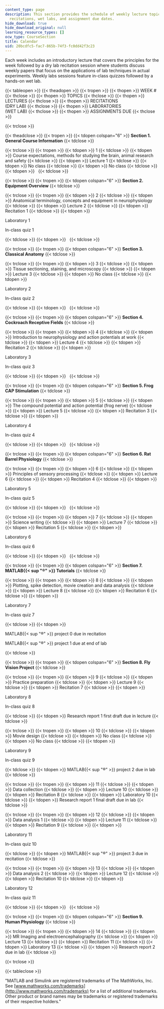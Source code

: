 ```yaml
---
content_type: page
description: This section provides the schedule of weekly lecture topics, dry lab
  recitations, wet labs, and assignment due dates.
hide_download: true
hide_download_original: null
learning_resource_types: []
ocw_type: CourseSection
title: Calendar
uid: 20bcdfc5-fac7-865b-74f3-fc0dd42f3c23
---
```


Each week includes an introductory lecture that covers the principles for the week followed by a dry lab recitation session where students discuss weekly papers that focus on the applications of lab techniques in actual experiments. Weekly labs sessions feature in-class quizzes followed by a hands-on wet lab.

{{< tableopen >}}
{{< theadopen >}}
{{< tropen >}}
{{< thopen >}}
WEEK #
{{< thclose >}}
{{< thopen >}}
TOPICS
{{< thclose >}}
{{< thopen >}}
LECTURES
{{< thclose >}}
{{< thopen >}}
RECITATIONS  
(DRY LAB)
{{< thclose >}}
{{< thopen >}}
LABORATORIES  
(WET LAB)
{{< thclose >}}
{{< thopen >}}
ASSIGNMENTS DUE
{{< thclose >}}

{{< trclose >}}

{{< theadclose >}}
{{< tropen >}}
{{< tdopen colspan="6" >}}
**Section 1. General Course Information**
{{< tdclose >}}

{{< trclose >}}
{{< tropen >}}
{{< tdopen >}}
1
{{< tdclose >}}
{{< tdopen >}}
Course expectations, methods for studying the brain, animal research and safety
{{< tdclose >}}
{{< tdopen >}}
Lecture 1
{{< tdclose >}}
{{< tdopen >}}
No class
{{< tdclose >}}
{{< tdopen >}}
No class
{{< tdclose >}}
{{< tdopen >}}
 
{{< tdclose >}}

{{< trclose >}}
{{< tropen >}}
{{< tdopen colspan="6" >}}
**Section 2. Equipment Overview**
{{< tdclose >}}

{{< trclose >}}
{{< tropen >}}
{{< tdopen >}}
2
{{< tdclose >}}
{{< tdopen >}}
Anatomical terminology, concepts and equipment in neurophysiology
{{< tdclose >}}
{{< tdopen >}}
Lecture 2
{{< tdclose >}}
{{< tdopen >}}
Recitation 1
{{< tdclose >}}
{{< tdopen >}}


Laboratory 1

In-class quiz 1


{{< tdclose >}}
{{< tdopen >}}
 
{{< tdclose >}}

{{< trclose >}}
{{< tropen >}}
{{< tdopen colspan="6" >}}
**Section 3. Classical Anatomy**
{{< tdclose >}}

{{< trclose >}}
{{< tropen >}}
{{< tdopen >}}
3
{{< tdclose >}}
{{< tdopen >}}
Tissue sectioning, staining, and microscopy
{{< tdclose >}}
{{< tdopen >}}
Lecture 3
{{< tdclose >}}
{{< tdopen >}}
No class
{{< tdclose >}}
{{< tdopen >}}


Laboratory 2

In-class quiz 2


{{< tdclose >}}
{{< tdopen >}}
 
{{< tdclose >}}

{{< trclose >}}
{{< tropen >}}
{{< tdopen colspan="6" >}}
**Section 4. Cockroach Receptive Fields**
{{< tdclose >}}

{{< trclose >}}
{{< tropen >}}
{{< tdopen >}}
4
{{< tdclose >}}
{{< tdopen >}}
Introduction to neurophysiology and action potentials at work
{{< tdclose >}}
{{< tdopen >}}
Lecture 4
{{< tdclose >}}
{{< tdopen >}}
Recitation 2
{{< tdclose >}}
{{< tdopen >}}


Laboratory 3

In-class quiz 3


{{< tdclose >}}
{{< tdopen >}}
 
{{< tdclose >}}

{{< trclose >}}
{{< tropen >}}
{{< tdopen colspan="6" >}}
**Section 5. Frog CAP Stimulation**
{{< tdclose >}}

{{< trclose >}}
{{< tropen >}}
{{< tdopen >}}
5
{{< tdclose >}}
{{< tdopen >}}
The compound potential and action potential (frog nerve)
{{< tdclose >}}
{{< tdopen >}}
Lecture 5
{{< tdclose >}}
{{< tdopen >}}
Recitation 3
{{< tdclose >}}
{{< tdopen >}}


Laboratory 4

In-class quiz 4


{{< tdclose >}}
{{< tdopen >}}
 
{{< tdclose >}}

{{< trclose >}}
{{< tropen >}}
{{< tdopen colspan="6" >}}
**Section 6. Rat Barrel Physiology**
{{< tdclose >}}

{{< trclose >}}
{{< tropen >}}
{{< tdopen >}}
6
{{< tdclose >}}
{{< tdopen >}}
Principles of sensory processing
{{< tdclose >}}
{{< tdopen >}}
Lecture 6
{{< tdclose >}}
{{< tdopen >}}
Recitation 4
{{< tdclose >}}
{{< tdopen >}}


Laboratory 5

In-class quiz 5


{{< tdclose >}}
{{< tdopen >}}
 
{{< tdclose >}}

{{< trclose >}}
{{< tropen >}}
{{< tdopen >}}
7
{{< tdclose >}}
{{< tdopen >}}
Science writing
{{< tdclose >}}
{{< tdopen >}}
Lecture 7
{{< tdclose >}}
{{< tdopen >}}
Recitation 5
{{< tdclose >}}
{{< tdopen >}}


Laboratory 6

In-class quiz 6


{{< tdclose >}}
{{< tdopen >}}
 
{{< tdclose >}}

{{< trclose >}}
{{< tropen >}}
{{< tdopen colspan="6" >}}
**Section 7. MATLAB{{< sup "®" >}} Tutorials**
{{< tdclose >}}

{{< trclose >}}
{{< tropen >}}
{{< tdopen >}}
8
{{< tdclose >}}
{{< tdopen >}}
Plotting, spike detection, movie creation and data analysis
{{< tdclose >}}
{{< tdopen >}}
Lecture 8
{{< tdclose >}}
{{< tdopen >}}
Recitation 6
{{< tdclose >}}
{{< tdopen >}}


Laboratory 7

In-class quiz 7


{{< tdclose >}}
{{< tdopen >}}


MATLAB{{< sup "®" >}} project 0 due in recitation

MATLAB{{< sup "®" >}} project 1 due at end of lab


{{< tdclose >}}

{{< trclose >}}
{{< tropen >}}
{{< tdopen colspan="6" >}}
**Section 8. Fly Vision Project**
{{< tdclose >}}

{{< trclose >}}
{{< tropen >}}
{{< tdopen >}}
9
{{< tdclose >}}
{{< tdopen >}}
Practice preparation
{{< tdclose >}}
{{< tdopen >}}
Lecture 9
{{< tdclose >}}
{{< tdopen >}}
Recitation 7
{{< tdclose >}}
{{< tdopen >}}


Laboratory 8

In-class quiz 8


{{< tdclose >}}
{{< tdopen >}}
Research report 1 first draft due in lecture
{{< tdclose >}}

{{< trclose >}}
{{< tropen >}}
{{< tdopen >}}
10
{{< tdclose >}}
{{< tdopen >}}
Movie design
{{< tdclose >}}
{{< tdopen >}}
No class
{{< tdclose >}}
{{< tdopen >}}
No class
{{< tdclose >}}
{{< tdopen >}}


Laboratory 9

In-class quiz 9


{{< tdclose >}}
{{< tdopen >}}
MATLAB{{< sup "®" >}} project 2 due in lab
{{< tdclose >}}

{{< trclose >}}
{{< tropen >}}
{{< tdopen >}}
11
{{< tdclose >}}
{{< tdopen >}}
Data collection
{{< tdclose >}}
{{< tdopen >}}
Lecture 10
{{< tdclose >}}
{{< tdopen >}}
Recitation 8
{{< tdclose >}}
{{< tdopen >}}
Laboratory 10
{{< tdclose >}}
{{< tdopen >}}
Research report 1 final draft due in lab
{{< tdclose >}}

{{< trclose >}}
{{< tropen >}}
{{< tdopen >}}
12
{{< tdclose >}}
{{< tdopen >}}
Data analysis 1
{{< tdclose >}}
{{< tdopen >}}
Lecture 11
{{< tdclose >}}
{{< tdopen >}}
Recitation 9
{{< tdclose >}}
{{< tdopen >}}


Laboratory 11

In-class quiz 10


{{< tdclose >}}
{{< tdopen >}}
MATLAB{{< sup "®" >}} project 3 due in recitation
{{< tdclose >}}

{{< trclose >}}
{{< tropen >}}
{{< tdopen >}}
13
{{< tdclose >}}
{{< tdopen >}}
Data analysis 2
{{< tdclose >}}
{{< tdopen >}}
Lecture 12
{{< tdclose >}}
{{< tdopen >}}
Recitation 10
{{< tdclose >}}
{{< tdopen >}}


Laboratory 12

In-class quiz 11


{{< tdclose >}}
{{< tdopen >}}
 
{{< tdclose >}}

{{< trclose >}}
{{< tropen >}}
{{< tdopen colspan="6" >}}
**Section 9. Human Physiology**
{{< tdclose >}}

{{< trclose >}}
{{< tropen >}}
{{< tdopen >}}
14
{{< tdclose >}}
{{< tdopen >}}
MR Imaging and electroencephalography
{{< tdclose >}}
{{< tdopen >}}
Lecture 13
{{< tdclose >}}
{{< tdopen >}}
Recitation 11
{{< tdclose >}}
{{< tdopen >}}
Laboratory 13
{{< tdclose >}}
{{< tdopen >}}
Research report 2 due in lab
{{< tdclose >}}

{{< trclose >}}

{{< tableclose >}}

"MATLAB and Simulink are registered trademarks of The MathWorks, Inc. See [www.mathworks.com/trademarks](http://www.mathworks.com/trademarks) for a list of additional trademarks. Other product or brand names may be trademarks or registered trademarks of their respective holders."